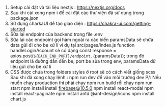1. Setup cài đặt và tài liệu nextjs : https://nextjs.org/docs
2. Sau khi cài xong npm i để cài đặt các thư viện đã sử dụng trong package.json
3. Sử dụng charkaUI để tạo giao diện : https://chakra-ui.com/getting-started
4. Sửa lại endpoint của backend trong file .env
5. Sửa lại các endpoint gọi hàm ngoài ra các biến paramsData sẽ chứa data gửi đi cho be xử lí ví dụ tại src/pages/index.js function handleLoginAccount sẽ có dạng const response = axios.post(`${BACK_END_PORT}/endpoint`, {paramsData}); trong đó endpoint là đường dẫn đến be, port be sửa trong env, paramsData dữ liệu gửi cho be xử lí
6. CSS được chứa trong folders styles ở root sẽ có cách viết giống scss
   Sau khi đã xong chạy lệnh : npm run dev để vào môi trường dev
   P/: Nếu muốn chạy production thì phải chạy npm run build rồi chạy npm run start
   npm install
   install firebase@10.5.0
   npm install react-modal
   npm install react-paginate
   npm install antd @ant-design/icons
   npm install chart.js
